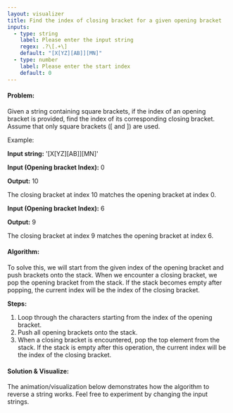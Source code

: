 ```yaml
---
layout: visualizer
title: Find the index of closing bracket for a given opening bracket
inputs:
  - type: string
    label: Please enter the input string
    regex: .?\[.+\]
    default: "[X[YZ][AB]][MN]"
  - type: number
    label: Please enter the start index
    default: 0
---
```


#### Problem:

Given a string containing square brackets, if the index of an opening bracket is provided, find the index of its corresponding closing bracket. Assume that only square brackets ([ and ]) are used.

Example: 

**Input string:** '[X[YZ][AB]][MN]'

**Input (Opening bracket Index):** 0

**Output:** 10

The closing bracket at index 10 matches the opening bracket at index 0.

**Input (Opening bracket Index):** 6

**Output:** 9

The closing bracket at index 9 matches the opening bracket at index 6.

#### Algorithm:

To solve this, we will start from the given index of the opening bracket and push brackets onto the stack. When we encounter a closing bracket, we pop the opening bracket from the stack. If the stack becomes empty after popping, the current index will be the index of the closing bracket.

**Steps:**

1. Loop through the characters starting from the index of the opening bracket.
2. Push all opening brackets onto the stack.
3. When a closing bracket is encountered, pop the top element from the stack. If the stack is empty after this operation, the current index will be the index of the closing bracket.

#### Solution & Visualize:

The animation/visualization below demonstrates how the algorithm to reverse a string works. Feel free to experiment by changing the input strings.
